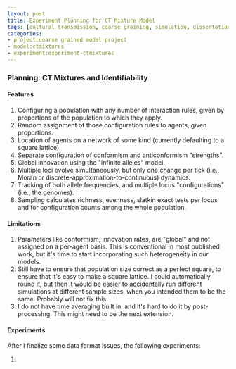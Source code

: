 ```yaml
---
layout: post
title: Experiment Planning for CT Mixture Model
tags: [cultural transmission, coarse graining, simulation, dissertation, experiments, experiment-ctmixture]
categories: 
- project:coarse grained model project
- model:ctmixtures
- experiment:experiment-ctmixtures
---
```


### Planning:  CT Mixtures and Identifiability ###

#### Features ####

1.  Configuring a population with any number of interaction rules, given by proportions of the population to which they apply.  
2.  Random assignment of those configuration rules to agents, given proportions.
3.  Location of agents on a network of some kind (currently defaulting to a square lattice).
4.  Separate configuration of conformism and anticonformism "strengths". 
5.  Global innovation using the "infinite alleles" model.
6.  Multiple loci evolve simultaneously, but only one change per tick (i.e., Moran or discrete-approximation-to-continuous) dynamics.
7.  Tracking of both allele frequencies, and multiple locus "configurations" (i.e., the genomes). 
8.  Sampling calculates richness, evenness, slatkin exact tests per locus and for configuration counts among the whole population.  

#### Limitations ####

1.  Parameters like conformism, innovation rates, are "global" and not assigned on a per-agent basis.  This is conventional in most published work, but it's time to start incorporating such heterogeneity in our models.  
2.  Still have to ensure that population size correct as a perfect square, to ensure that it's easy to make a square lattice.  I could automatically round it, but then it would be easier to accidentally run different simulations at different sample sizes, when you intended them to be the same.  Probably will not fix this.  
3.  I do not have time averaging built in, and it's hard to do it by post-processing.  This might need to be the next extension.  

#### Experiments ####

After I finalize some data format issues, the following experiments:

1.  